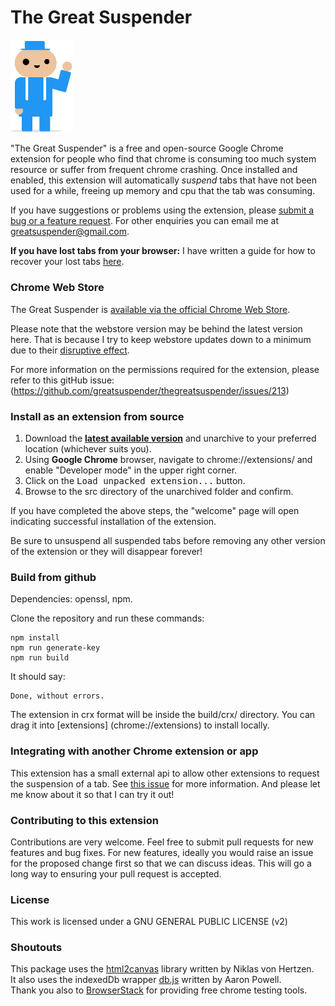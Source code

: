 # The Great Suspender

<img src="/src/img/suspendy-guy.png" width="100px" />

"The Great Suspender" is a free and open-source Google Chrome extension for people who find that chrome is consuming too much system resource or suffer from frequent chrome crashing. Once installed and enabled, this extension will automatically *suspend* tabs that have not been used for a while, freeing up memory and cpu that the tab was consuming.

If you have suggestions or problems using the extension, please [submit a bug or a feature request](https://github.com/greatsuspender/thegreatsuspender/issues/). For other enquiries you can email me at greatsuspender@gmail.com.

**If you have lost tabs from your browser:** I have written a guide for how to recover your lost tabs [here](https://github.com/deanoemcke/thegreatsuspender/issues/526
).

### Chrome Web Store

The Great Suspender is [available via the official Chrome Web Store](https://chrome.google.com/webstore/detail/the-great-suspender/klbibkeccnjlkjkiokjodocebajanakg).

Please note that the webstore version may be behind the latest version here. That is because I try to keep webstore updates down to a minimum due to their [disruptive effect](https://github.com/greatsuspender/thegreatsuspender/issues/526).

For more information on the permissions required for the extension, please refer to this gitHub issue: (https://github.com/greatsuspender/thegreatsuspender/issues/213)

### Install as an extension from source

1. Download the **[latest available version](https://github.com/greatsuspender/thegreatsuspender/releases)** and unarchive to your preferred location (whichever suits you).
2. Using **Google Chrome** browser, navigate to chrome://extensions/ and enable "Developer mode" in the upper right corner.
3. Click on the <kbd>Load unpacked extension...</kbd> button.
4. Browse to the src directory of the unarchived folder and confirm.

If you have completed the above steps, the "welcome" page will open indicating successful installation of the extension.

Be sure to unsuspend all suspended tabs before removing any other version of the extension or they will disappear forever!

### Build from github

Dependencies: openssl, npm.

Clone the repository and run these commands:
```
npm install
npm run generate-key
npm run build
```

It should say:
```
Done, without errors.
```

The extension in crx format will be inside the build/crx/ directory. You can drag it into [extensions] (chrome://extensions) to install locally.

### Integrating with another Chrome extension or app

This extension has a small external api to allow other extensions to request the suspension of a tab. See [this issue](https://github.com/greatsuspender/thegreatsuspender/issues/276) for more information. And please let me know about it so that I can try it out!

### Contributing to this extension

Contributions are very welcome. Feel free to submit pull requests for new features and bug fixes. For new features, ideally you would raise an issue for the proposed change first so that we can discuss ideas. This will go a long way to ensuring your pull request is accepted.

### License

This work is licensed under a GNU GENERAL PUBLIC LICENSE (v2)

### Shoutouts

This package uses the [html2canvas](https://github.com/niklasvh/html2canvas) library written by Niklas von Hertzen.  
It also uses the indexedDb wrapper [db.js](https://github.com/aaronpowell/db.js) written by Aaron Powell.  
Thank you also to [BrowserStack](https://www.browserstack.com) for providing free chrome testing tools.
